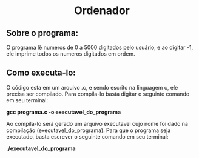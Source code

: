 <h1 align="center">Ordenador</h1>
<h2>Sobre o programa:</h2>
<p>O programa lê numeros de 0 a 5000 digitados pelo usuário, e ao digitar -1, ele imprime todos os numeros digitados em ordem.</p>  
<h2>Como executa-lo:</h2>
<p>O código esta em um arquivo .c, e sendo escrito na linguagem c, ele precisa ser compilado. Para compila-lo basta digitar o seguinte comando em seu terminal:</p>
<p> <strong>gcc programa.c -o executavel_do_programa</strong></p>
<p>Ao compila-lo será gerado um arquivo executavel cujo nome foi dado na compilação (executavel_do_programa). Para que o programa seja executado, basta escrever o seguinte comando em seu terminal:</p>
<p>    <strong>./executavel_do_programa</strong></p>
